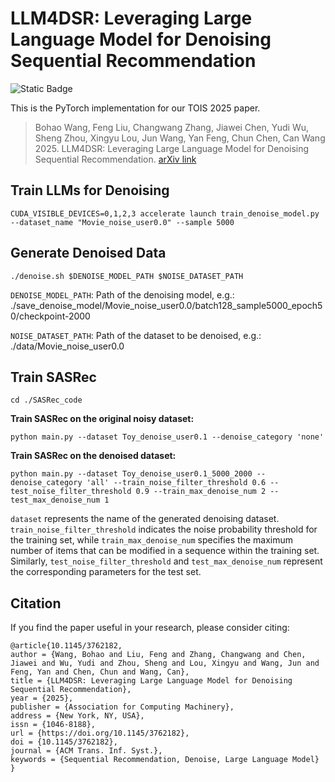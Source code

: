 # LLM4DSR: Leveraging Large Language Model for Denoising Sequential Recommendation

![Static Badge](https://img.shields.io/badge/Journal-TOIS2025-FF8C00)

This is the PyTorch implementation for our TOIS 2025 paper. 
> Bohao Wang, Feng Liu, Changwang Zhang, Jiawei Chen, Yudi Wu, Sheng Zhou, Xingyu Lou, Jun Wang, Yan Feng, Chun Chen, Can Wang 2025. LLM4DSR: Leveraging Large Language Model for Denoising Sequential Recommendation. [arXiv link](https://arxiv.org/abs/2408.08208)


## Train LLMs for Denoising
```
CUDA_VISIBLE_DEVICES=0,1,2,3 accelerate launch train_denoise_model.py --dataset_name "Movie_noise_user0.0" --sample 5000
```

## Generate Denoised Data
```
./denoise.sh $DENOISE_MODEL_PATH $NOISE_DATASET_PATH
```
`DENOISE_MODEL_PATH`: Path of the denoising model, e.g.: ./save_denoise_model/Movie_noise_user0.0/batch128_sample5000_epoch50/checkpoint-2000

`NOISE_DATASET_PATH`: Path of the dataset to be denoised, e.g.: ./data/Movie_noise_user0.0

## Train SASRec
```
cd ./SASRec_code
```
**Train SASRec on the original noisy dataset:**
```
python main.py --dataset Toy_denoise_user0.1 --denoise_category 'none' 
```
**Train SASRec on the denoised dataset:**
```
python main.py --dataset Toy_denoise_user0.1_5000_2000 --denoise_category 'all' --train_noise_filter_threshold 0.6 --test_noise_filter_threshold 0.9 --train_max_denoise_num 2 --test_max_denoise_num 1
```
`dataset` represents the name of the generated denoising dataset. `train_noise_filter_threshold` indicates the noise probability threshold for the training set, while `train_max_denoise_num` specifies the maximum number of items that can be modified in a sequence within the training set. Similarly, `test_noise_filter_threshold` and `test_max_denoise_num` represent the corresponding parameters for the test set.



## Citation
If you find the paper useful in your research, please consider citing:
```
@article{10.1145/3762182,
author = {Wang, Bohao and Liu, Feng and Zhang, Changwang and Chen, Jiawei and Wu, Yudi and Zhou, Sheng and Lou, Xingyu and Wang, Jun and Feng, Yan and Chen, Chun and Wang, Can},
title = {LLM4DSR: Leveraging Large Language Model for Denoising Sequential Recommendation},
year = {2025},
publisher = {Association for Computing Machinery},
address = {New York, NY, USA},
issn = {1046-8188},
url = {https://doi.org/10.1145/3762182},
doi = {10.1145/3762182},
journal = {ACM Trans. Inf. Syst.},
keywords = {Sequential Recommendation, Denoise, Large Language Model}
}
```
